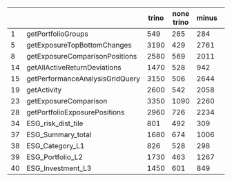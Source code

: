 |      |                                 | trino | none trino | minus |      |
| ---- | ------------------------------- | ----- | ---------- | ----- | ---- |
| 1    | getPortfolioGroups              | 549   | 265        | 284   |      |
| 5    | getExposureTopBottomChanges     | 3190  | 429        | 2761  |      |
| 8    | getExposureComparisonPositions  | 2580  | 569        | 2011  |      |
| 14   | getAllActiveReturnDeviations    | 1470  | 528        | 942   |      |
| 15   | getPerformanceAnalysisGridQuery | 3150  | 506        | 2644  |      |
| 19   | getActivity                     | 2600  | 542        | 2058  |      |
| 23   | getExposureComparison           | 3350  | 1090       | 2260  |      |
| 28   | getPortfolioExposurePositions   | 2960  | 726        | 2234  |      |
| 34   | ESG_risk_dist_tile              | 801   | 492        | 309   |      |
| 37   | ESG_Summary_total               | 1680  | 674        | 1006  |      |
| 38   | ESG_Category_L1                 | 826   | 528        | 298   |      |
| 39   | ESG_Portfolio_L2                | 1730  | 463        | 1267  |      |
| 40   | ESG_Investment_L3               | 1450  | 601        | 849   |      |

